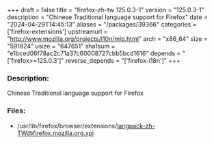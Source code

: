 +++
draft = false
title = "firefox-zh-tw 125.0.3-1"
version = "125.0.3-1"
description = "Chinese Traditional language support for Firefox"
date = "2024-04-29T14:45:13"
aliases = "/packages/39366"
categories = ['firefox-extensions']
upstreamurl = "http://www.mozilla.org/projects/l10n/mlp.html"
arch = "x86_64"
size = "591824"
usize = "647651"
sha1sum = "e1bced06f78ac2c71a37c60008727cbb5bcd1616"
depends = "['firefox>=125.0.3']"
reverse_depends = "['firefox-i18n']"
+++
### Description: 
Chinese Traditional language support for Firefox

### Files: 
* /usr/lib/firefox/browser/extensions/langpack-zh-TW@firefox.mozilla.org.xpi
